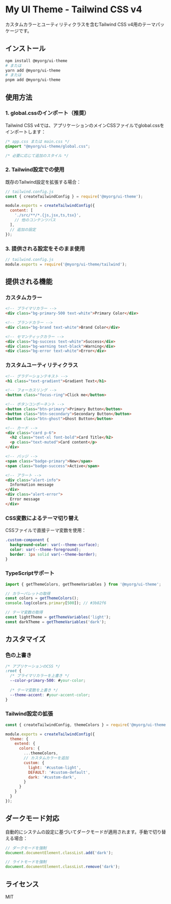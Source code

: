 # My UI Theme - Tailwind CSS v4

カスタムカラーとユーティリティクラスを含むTailwind CSS v4用のテーマパッケージです。

## インストール

```bash
npm install @myorg/ui-theme
# または
yarn add @myorg/ui-theme
# または
pnpm add @myorg/ui-theme
```

## 使用方法

### 1. global.cssのインポート（推奨）

Tailwind CSS v4では、アプリケーションのメインCSSファイルでglobal.cssをインポートします：

```css
/* app.css または main.css */
@import "@myorg/ui-theme/global.css";

/* 必要に応じて追加のスタイル */
```

### 2. Tailwind設定での使用

既存のTailwind設定を拡張する場合：

```javascript
// tailwind.config.js
const { createTailwindConfig } = require('@myorg/ui-theme');

module.exports = createTailwindConfig({
  content: [
    './src/**/*.{js,jsx,ts,tsx}',
    // 他のコンテンツパス
  ],
  // 追加の設定
});
```

### 3. 提供される設定をそのまま使用

```javascript
// tailwind.config.js
module.exports = require('@myorg/ui-theme/tailwind');
```

## 提供される機能

### カスタムカラー

```html
<!-- プライマリカラー -->
<div class="bg-primary-500 text-white">Primary Color</div>

<!-- ブランドカラー -->
<div class="bg-brand text-white">Brand Color</div>

<!-- セマンティックカラー -->
<div class="bg-success text-white">Success</div>
<div class="bg-warning text-black">Warning</div>
<div class="bg-error text-white">Error</div>
```

### カスタムユーティリティクラス

```html
<!-- グラデーションテキスト -->
<h1 class="text-gradient">Gradient Text</h1>

<!-- フォーカスリング -->
<button class="focus-ring">Click me</button>

<!-- ボタンコンポーネント -->
<button class="btn-primary">Primary Button</button>
<button class="btn-secondary">Secondary Button</button>
<button class="btn-ghost">Ghost Button</button>

<!-- カード -->
<div class="card p-6">
  <h2 class="text-xl font-bold">Card Title</h2>
  <p class="text-muted">Card content</p>
</div>

<!-- バッジ -->
<span class="badge-primary">New</span>
<span class="badge-success">Active</span>

<!-- アラート -->
<div class="alert-info">
  Information message
</div>
<div class="alert-error">
  Error message
</div>
```

### CSS変数によるテーマ切り替え

CSSファイルで直接テーマ変数を使用：

```css
.custom-component {
  background-color: var(--theme-surface);
  color: var(--theme-foreground);
  border: 1px solid var(--theme-border);
}
```

### TypeScriptサポート

```typescript
import { getThemeColors, getThemeVariables } from '@myorg/ui-theme';

// カラーパレットの取得
const colors = getThemeColors();
console.log(colors.primary[500]); // #3b82f6

// テーマ変数の取得
const lightTheme = getThemeVariables('light');
const darkTheme = getThemeVariables('dark');
```

## カスタマイズ

### 色の上書き

```css
/* アプリケーションのCSS */
:root {
  /* プライマリカラーを上書き */
  --color-primary-500: #your-color;
  
  /* テーマ変数を上書き */
  --theme-accent: #your-accent-color;
}
```

### Tailwind設定の拡張

```javascript
const { createTailwindConfig, themeColors } = require('@myorg/ui-theme');

module.exports = createTailwindConfig({
  theme: {
    extend: {
      colors: {
        ...themeColors,
        // カスタムカラーを追加
        custom: {
          light: '#custom-light',
          DEFAULT: '#custom-default',
          dark: '#custom-dark',
        }
      }
    }
  }
});
```

## ダークモード対応

自動的にシステムの設定に基づいてダークモードが適用されます。手動で切り替える場合：

```javascript
// ダークモードを強制
document.documentElement.classList.add('dark');

// ライトモードを強制
document.documentElement.classList.remove('dark');
```

## ライセンス

MIT